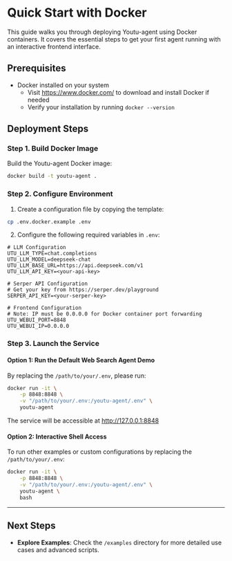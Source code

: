 # Quick Start with Docker

This guide walks you through deploying Youtu-agent using Docker containers. It covers the essential steps to get your first agent running with an interactive frontend interface.


## Prerequisites

- Docker installed on your system
    - Visit <https://www.docker.com/> to download and install Docker if needed
    - Verify your installation by running `docker --version`

## Deployment Steps

### Step 1. Build Docker Image

Build the Youtu-agent Docker image:

```bash
docker build -t youtu-agent .
```

### Step 2. Configure Environment

1. Create a configuration file by copying the template:

```bash
cp .env.docker.example .env
```

2. Configure the following required variables in `.env`:

```plaintext
# LLM Configuration
UTU_LLM_TYPE=chat.completions
UTU_LLM_MODEL=deepseek-chat
UTU_LLM_BASE_URL=https://api.deepseek.com/v1
UTU_LLM_API_KEY=<your-api-key>

# Serper API Configuration
# Get your key from https://serper.dev/playground
SERPER_API_KEY=<your-serper-key>

# Frontend Configuration
# Note: IP must be 0.0.0.0 for Docker container port forwarding
UTU_WEBUI_PORT=8848
UTU_WEBUI_IP=0.0.0.0
```

### Step 3. Launch the Service

#### Option 1: Run the Default Web Search Agent Demo

By replacing the `/path/to/your/.env`, please run:

```bash
docker run -it \
    -p 8848:8848 \
    -v "/path/to/your/.env:/youtu-agent/.env" \
    youtu-agent
```

The service will be accessible at <http://127.0.0.1:8848>

#### Option 2: Interactive Shell Access
To run other examples or custom configurations by replacing the `/path/to/your/.env`:

```bash
docker run -it \
    -p 8848:8848 \
    -v "/path/to/your/.env:/youtu-agent/.env" \
    youtu-agent \
    bash
```

---

## Next Steps

- **Explore Examples**: Check the `/examples` directory for more detailed use cases and advanced scripts.

